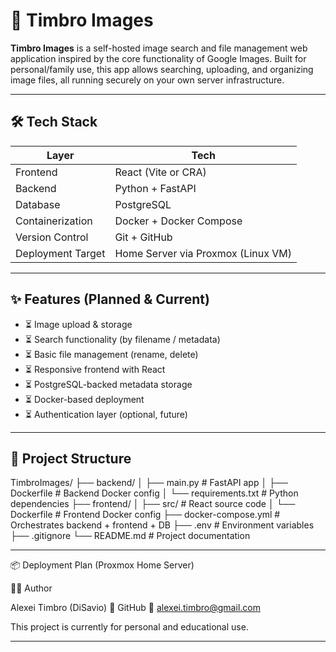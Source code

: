 # 📸 Timbro Images

**Timbro Images** is a self-hosted image search and file management web application inspired by the core functionality of Google Images. Built for personal/family use, this app allows searching, uploading, and organizing image files, all running securely on your own server infrastructure.

---

## 🛠️ Tech Stack

| Layer         | Tech                             |
|--------------|-----------------------------------|
| Frontend     | React (Vite or CRA)               |
| Backend      | Python + FastAPI                  |
| Database     | PostgreSQL                        |
| Containerization | Docker + Docker Compose     |
| Version Control | Git + GitHub                   |
| Deployment Target | Home Server via Proxmox (Linux VM) |

---

## ✨ Features (Planned & Current)

- ⏳ Image upload & storage
- ⏳ Search functionality (by filename / metadata)
- ⏳ Basic file management (rename, delete)
- ⏳ Responsive frontend with React
- ⏳ PostgreSQL-backed metadata storage
- ⏳ Docker-based deployment
- ⏳ Authentication layer (optional, future)

---

## 📁 Project Structure

TimbroImages/
├── backend/
│ ├── main.py # FastAPI app
│ ├── Dockerfile # Backend Docker config
│ └── requirements.txt # Python dependencies
├── frontend/
│ ├── src/ # React source code
│ └── Dockerfile # Frontend Docker config
├── docker-compose.yml # Orchestrates backend + frontend + DB
├── .env # Environment variables
├── .gitignore
└── README.md # Project documentation


---

📦 Deployment Plan (Proxmox Home Server)

🧑‍💻 Author

Alexei Timbro (DiSavio)
🔗 GitHub
📧 alexei.timbro@gmail.com

This project is currently for personal and educational use. 

---
